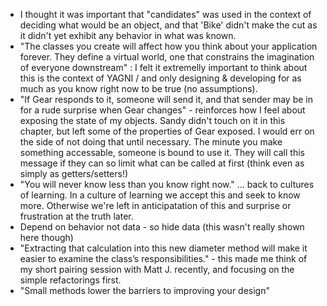 -  I thought it was important that "candidates" was used in the context of deciding what would be an object, and that 'Bike' didn't make the cut as it didn't yet exhibit any behavior in what was known.
- "The classes you create will affect how you think about your application forever. They define a virtual world, one that constrains the imagination of everyone downstream" : I felt it extremelly important to think about this is the context of YAGNI / and only designing & developing for as much as you know right now to be true (no assumptions).
- "If Gear responds to it, someone will send it, and that sender may be in for a rude surprise when Gear changes" - reinforces how I feel about exposing the state of my objects. Sandy didn't touch on it in this chapter, but left some of the properties of Gear exposed. I would err on the side of not doing that until necessary. The minute you make something accessable, someone is bound to use it. They will call this message if they can so limit what can be called at first (think even as simply as getters/setters!)
- "You will never know less than you know right now." ... back to cultures of learning. In a culture of learning we accept this and seek to know more. Otherwise we're left in anticipatation of this and surprise or frustration at the truth later.
- Depend on behavior not data - so hide data (this wasn't really shown here though)
- "Extracting that calculation into this new diameter method will make it easier to examine the class’s responsibilities." - this made me think of my short pairing session with Matt J. recently, and focusing on the simple refactorings first.
- "Small methods lower the barriers to improving your design"

